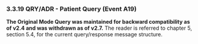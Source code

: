### 3.3.19 QRY/ADR - Patient Query (Event A19)

**The Original Mode Query was maintained for backward compatibility as of v2.4 and was withdrawn as of v2.7.** The reader is referred to chapter 5, section 5.4, for the current query/response message structure.
